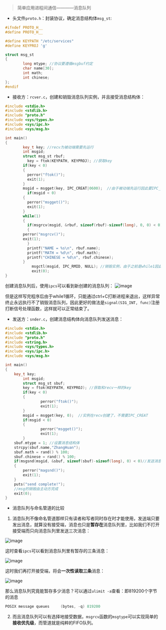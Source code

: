 > 简单应用进程间通信————消息队列

* 头文件`proto.h`：封装协议，确定消息结构体`msg_st`:
```cpp
#ifndef PROTO_H__
#define PROTO_H__

#define KEYPATH "/etc/services"
#define KEYPROJ 'g'

struct msg_st
{
        long mtype; //协议要遵循msgbuf约定
        char name[30];
        int math;
        int chinese;
};
#endif
```

* 接收方：`rcver.c`，创建和销毁消息队列实例，并且接受消息结构体：
```cpp
#include <stdio.h>
#include <stdlib.h>
#include "proto.h"
#include <sys/types.h>
#include <sys/ipc.h>
#include <sys/msg.h>

int main()
{       
	    key_t key; //recv为被动端需要先运行
	    int msgid;
	    struct msg_st rbuf;
		  key = ftok(KEYPATH, KEYPROJ); //获取key
	    if(key < 0)
	    {
	      perror("ftok()");
	      exit(1);
	    }
	    msgid = msgget(key, IPC_CREAT|0600);  //由于被动端先运行因此要IPC_CREAT根据key创建消息队列实例
		  if(msgid < 0)
	    {
	      perror("msgget()");
	      exit(1);
	    }
	    while(1)
	    {
	      if(msgrcv(msgid, &rbuf, sizeof(rbuf)-sizeof(long), 0, 0) < 0)//第三个参数是接受到的消息大小而第一个msgtype不属于消息
	      {
		perror("msgrcv()");
		exit(1);
	      }
	      printf("NAME = %s\n", rbuf.name);
	      printf("MATH = %d\n", rbuf.math);
	      printf("CHINESE = %d\n", rbuf.chinese);
	    }
            msgctl(msgid, IPC_RMID, NULL); //销毁实例，由于之前是while1因此无法销毁
            exit(0);
}       
```
创建消息队列后，使用`ipcs`可以看到新创建的消息队列：
![image](https://user-images.githubusercontent.com/55400137/151663020-093ba151-bec0-4c83-b262-0fcd9324bf17.png)

但是这样写完程序后由于while1循环，只能通过ctrl+C打断进程来退出，这样异常终止永远执行不了销毁消息队列，因此更好的做法是`signal(SIG_INT, func)`注册打断信号处理函数，这样就可以正常结束了。
* 发送方：`snder.c`，创建消息结构体向消息队列发送消息：
```cpp
#include <stdio.h>
#include <stdlib.h>
#include "proto.h"
#include <string.h>
#include <sys/types.h>
#include <sys/ipc.h>
#include <sys/msg.h>

int main()
{
	key_t key;
        int msgid;
        struct msg_st sbuf;
        key = ftok(KEYPATH, KEYPROJ); //获取和recv一样的key
        if(key < 0)
        {
                perror("ftok()");
                exit(1);
        }
        msgid = msgget(key, 0);  //实例在recv创建了，不需要IPC_CREAT
        if(msgid < 0)
        {
                perror("msgget()");
                exit(1);
        }
	sbuf.mtype = 1; //设置消息结构体
	strcpy(sbuf.name,"ZhangHuan");
	sbuf.math = rand() % 100;
	sbuf.chinese = rand() % 100;
	if(msgsnd(msgid, &sbuf, sizeof(sbuf)-sizeof(long), 0) < 0)//发送消息
	{
		perror("magsnd()");
		exit(1);
	}
	puts("send complete!");
	//msg的销毁由主动方完成
	exit(0);
}

```

* 消息队列与命名管道的比较

1) 消息队列不像命名管道那样只有读者和写者同时存在时才能使用，发送端只要发出消息，就算没有接受端，消息也只是**暂存在**消息队列里，比如我们不打开接受端而只向消息队列里发送三次消息：

![image](https://user-images.githubusercontent.com/55400137/151663049-59d1abf8-de33-4fb6-bfe8-b0931c116374.png)

这时查看`ipcs`可以看到消息队列里有暂存的三条消息：

![image](https://user-images.githubusercontent.com/55400137/151663072-79911e1d-b273-48ea-a517-c61f69c25c09.png)

这时我们再打开接受端，将会**一次性读取三条**消息：

![image](https://user-images.githubusercontent.com/55400137/151663092-1dc84693-7bc5-4d23-afc3-caac72adb1f9.png)

那么消息队列究竟能暂存多少消息？可以通过`ulimit -a`查看：即819200个字节的消息
```cpp
POSIX message queues     (bytes, -q) 819200
```
2) 而且消息队列可以有选择地接受数据，`msgrcv`函数的`msgtype`可以实现简单的**接收优先级**，而管道就是纯粹的FIFO队列。
